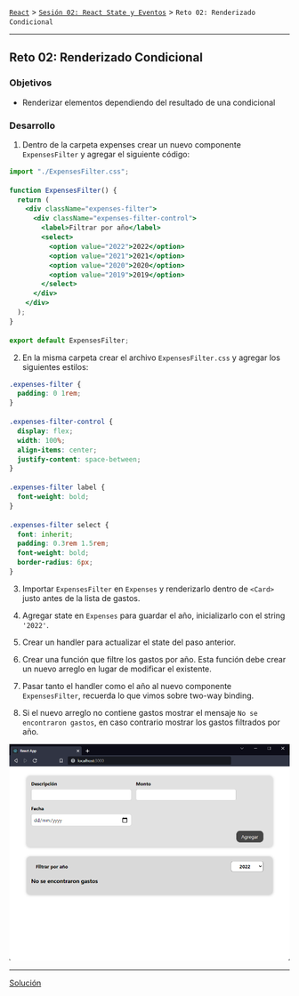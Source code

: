[`React`](../../README.md) > [`Sesión 02: React State y Eventos`](../Readme.md) > `Reto 02: Renderizado Condicional`

---

## Reto 02: Renderizado Condicional

### Objetivos

- Renderizar elementos dependiendo del resultado de una condicional

### Desarrollo

1. Dentro de la carpeta expenses crear un nuevo componente `ExpensesFilter` y agregar el siguiente código:

```jsx
import "./ExpensesFilter.css";

function ExpensesFilter() {
  return (
    <div className="expenses-filter">
      <div className="expenses-filter-control">
        <label>Filtrar por año</label>
        <select>
          <option value="2022">2022</option>
          <option value="2021">2021</option>
          <option value="2020">2020</option>
          <option value="2019">2019</option>
        </select>
      </div>
    </div>
  );
}

export default ExpensesFilter;
```

2. En la misma carpeta crear el archivo `ExpensesFilter.css` y agregar los siguientes estilos:

```css
.expenses-filter {
  padding: 0 1rem;
}

.expenses-filter-control {
  display: flex;
  width: 100%;
  align-items: center;
  justify-content: space-between;
}

.expenses-filter label {
  font-weight: bold;
}

.expenses-filter select {
  font: inherit;
  padding: 0.3rem 1.5rem;
  font-weight: bold;
  border-radius: 6px;
}
```

3. Importar `ExpensesFilter` en `Expenses` y renderizarlo dentro de `<Card>` justo antes de la lista de gastos.

4. Agregar state en `Expenses` para guardar el año, inicializarlo con el string `'2022'`.

5. Crear un handler para actualizar el state del paso anterior.

6. Crear una función que filtre los gastos por año. Esta función debe crear un nuevo arreglo en lugar de modificar el existente.

7. Pasar tanto el handler como el año al nuevo componente `ExpensesFilter`, recuerda lo que vimos sobre two-way binding.

8. Si el nuevo arreglo no contiene gastos mostrar el mensaje `No se encontraron gastos`, en caso contrario mostrar los gastos filtrados por año.

![Conditional Rendering](./assets/conditional-rendering.png)

---

[Solución](./Solucion/Readme.md)
